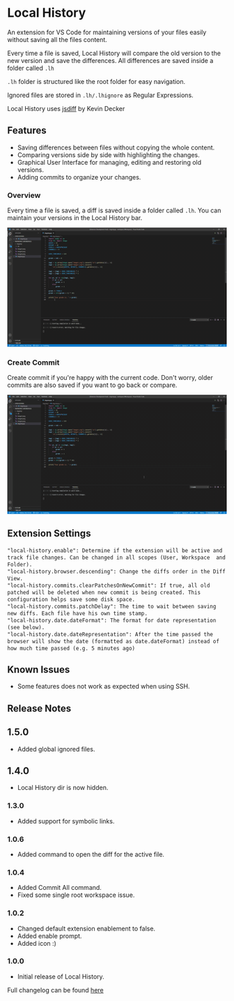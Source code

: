 # Local History

An extension for VS Code for maintaining versions of your files easily without saving all the files content.


Every time a file is saved, Local History will compare the old version to the new version and save the differences.
All differences are saved inside a folder called `.lh`

`.lh` folder is structured like the root folder for easy navigation.

Ignored files are stored in `.lh/.lhignore` as Regular Expressions. 


Local History uses [jsdiff](https://github.com/kpdecker/jsdiff) by Kevin Decker

## Features

- Saving differences between files without copying the whole content.
- Comparing versions side by side with highlighting the changes.
- Graphical User Interface for managing, editing and restoring old versions.
- Adding commits to organize your changes.

### Overview

Every time a file is saved, a diff is saved inside a folder called `.lh`.
You can maintain your versions in the Local History bar.

![Overview](https://raw.githubusercontent.com/xpodev/local-history/main/media/overview.gif)

### Create Commit

Create commit if you're happy with the current code.
Don't worry, older commits are also saved if you want to go back or compare.

![Create Commit](https://raw.githubusercontent.com/xpodev/local-history/main/media/create-commit.gif)


## Extension Settings

```
"local-history.enable": Determine if the extension will be active and track file changes. Can be changed in all scopes (User, Workspace  and Folder).
"local-history.browser.descending": Change the diffs order in the Diff View. 
"local-history.commits.clearPatchesOnNewCommit": If true, all old patched will be deleted when new commit is being created. This configuration helps save some disk space. 
"local-history.commits.patchDelay": The time to wait between saving new diffs. Each file have his own time stamp.
"local-history.date.dateFormat": The format for date representation (see below). 
"local-history.date.dateRepresentation": After the time passed the browser will show the date (formatted as date.dateFormat) instead of how much time passed (e.g. 5 minutes ago)
```

## Known Issues

- Some features does not work as expected when using SSH.

## Release Notes

## 1.5.0
- Added global ignored files.

## 1.4.0
- Local History dir is now hidden.

### 1.3.0
- Added support for symbolic links.

### 1.0.6
- Added command to open the diff for the active file.

### 1.0.4
- Added Commit All command.
- Fixed some single root workspace issue.

### 1.0.2
- Changed default extension enablement to false.
- Added enable prompt.
- Added icon :)

### 1.0.0
- Initial release of Local History.

Full changelog can be found [here](https://github.com/xpodev/local-history/blob/main/CHANGELOG.md)
